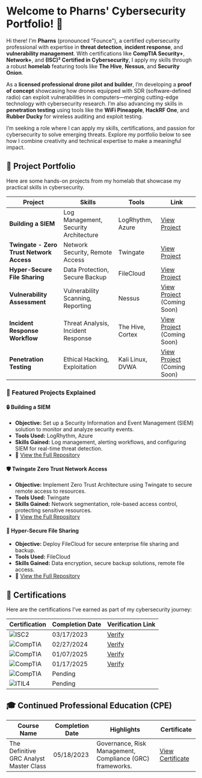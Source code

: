 
# Welcome to Pharns' Cybersecurity Portfolio! 👋

Hi there! I'm **Pharns** (pronounced "Founce"), a certified cybersecurity professional with expertise in **threat detection**, **incident response**, and **vulnerability management**. With certifications like **CompTIA Security+**, **Network+**, and **(ISC)² Certified in Cybersecurity**, I apply my skills through a robust **homelab** featuring tools like **The Hive**, **Nessus**, and **Security Onion**.

As a **licensed professional drone pilot and builder**, I’m developing a **proof of concept** showcasing how drones equipped with SDR (software-defined radio) can exploit vulnerabilities in computers—merging cutting-edge technology with cybersecurity research. I’m also advancing my skills in **penetration testing** using tools like the **WiFi Pineapple**, **HackRF One**, and **Rubber Ducky** for wireless auditing and exploit testing.

I’m seeking a role where I can apply my skills, certifications, and passion for cybersecurity to solve emerging threats. Explore my portfolio below to see how I combine creativity and technical expertise to make a meaningful impact.


## 📂 Project Portfolio
Here are some hands-on projects from my homelab that showcase my practical skills in cybersecurity.

|     Project     |                 Skills                |     Tools       |      Link       |
| --------------- | ------------------------------------- | --------------- | --------------- |
| **Building a SIEM** | Log Management, Security Architecture  | LogRhythm, Azure|  [View Project](https://github.com/iMentorYT/SIEM/tree/main) |
| **Twingate - Zero Trust Network Access** | Network Security, Remote Access | Twingate        |  [View Project](https://github.com/Pharns/Twingate-Lab) |
| **Hyper-Secure File Sharing** | Data Protection, Secure Backup    | FileCloud       |  [View Project](https://github.com/Pharns/Filecloud-Lab) |
| **Vulnerability Assessment** | Vulnerability Scanning, Reporting  | Nessus          |  [View Project](#) (Coming Soon) |
| **Incident Response Workflow** | Threat Analysis, Incident Response | The Hive, Cortex | [View Project](#) (Coming Soon) |
| **Penetration Testing** | Ethical Hacking, Exploitation         | Kali Linux, DVWA| [View Project](#) (Coming Soon) |

### 🌟 Featured Projects Explained
#### 🔒 **Building a SIEM**
- **Objective:** Set up a Security Information and Event Management (SIEM) solution to monitor and analyze security events.
- **Tools Used:** LogRhythm, Azure
- **Skills Gained:** Log management, alerting workflows, and configuring SIEM for real-time threat detection.
- 🔗 [View the Full Repository](https://github.com/iMentorYT/SIEM/tree/main)

#### 🛡 **Twingate Zero Trust Network Access**
- **Objective:** Implement Zero Trust Architecture using Twingate to secure remote access to resources.
- **Tools Used:** Twingate
- **Skills Gained:** Network segmentation, role-based access control, protecting sensitive resources.
- 🔗 [View the Full Repository](https://github.com/Pharns/Twingate-Lab)

#### 📂 **Hyper-Secure File Sharing**
- **Objective:** Deploy FileCloud for secure enterprise file sharing and backup.
- **Tools Used:** FileCloud
- **Skills Gained:** Data encryption, secure backup solutions, remote file access.
- 🔗 [View the Full Repository](https://github.com/Pharns/Filecloud-Lab)
## 📜 Certifications

Here are the certifications I’ve earned as part of my cybersecurity journey:

| Certification                     | Completion Date  | Verification Link                                                                 |
| --------------------------------- | ---------------- | --------------------------------------------------------------------------------- |
| ![ISC2](https://img.shields.io/badge/(ISC)%C2%B2-Certified%20in%20Cybersecurity-blue)     | 03/17/2023       | [Verify](https://www.coursera.org/account/accomplishments/specialization/7PXNLJBZX593) |
| ![CompTIA](https://img.shields.io/badge/CompTIA-A%2B-red)                                 | 02/27/2024       | [Verify](https://www.certmetrics.com/comptia/public/transcript.aspx?transcript=CJW653B2EFE11XS0) |
| ![CompTIA](https://img.shields.io/badge/CompTIA-Network%2B-orange)                       | 01/07/2025       | [Verify](https://www.certmetrics.com/comptia/public/transcript.aspx?transcript=CJW653B2EFE11XS0) |
| ![CompTIA](https://img.shields.io/badge/CompTIA-Security%2B-yellow)                      | 01/17/2025       | [Verify](https://www.certmetrics.com/comptia/public/transcript.aspx?transcript=CJW653B2EFE11XS0) |
| ![CompTIA](https://img.shields.io/badge/CompTIA-CySA%2B-green)                           | Pending|  |
| ![ITIL4](https://img.shields.io/badge/ITIL4-Foundation-success)                          | Pending   |                                                                                   |


## 🎓 Continued Professional Education (CPE)

| Course Name                              | Completion Date  | Highlights                                                          | Certificate |
| ---------------------------------------- | ---------------- | -------------------------------------------------------------------- | ----------- |
| The Definitive GRC Analyst Master Class  | 05/18/2023       | Governance, Risk Management, Compliance (GRC) frameworks.            | [View Certificate](https://raw.githubusercontent.com/Pharns/Pharns/main/Certificates/certificate-of-completion-for-the-definitive-grc-analyst-master-class.pdf "Click to view/download the certificate") |
<!--
## 🎥 YouTube Channel
(Include description of content)


<h2>📺 Popular YouTube Videos</h2>

[Oceanside Harbor Aerial Dance (Drone Video) ](https://youtu.be/xxSVpFxjK00?si=F45V31UJdrDYh6Xu)

<h2> 🤳 Connect with me:</h2>

[<img align="left" alt="JoshMadakor | YouTube" width="22px" src="https://cdn.jsdelivr.net/npm/simple-icons@v3/icons/youtube.svg" />][youtube]
[<img align="left" alt="JoshMadakor | Twitter" width="22px" src="https://cdn.jsdelivr.net/npm/simple-icons@v3/icons/twitter.svg" />][twitter]
[<img align="left" alt="JoshMadakor | LinkedIn" width="22px" src="https://cdn.jsdelivr.net/npm/simple-icons@v3/icons/linkedin.svg" />][linkedin]
[<img align="left" alt="JoshMadakor | Instagram" width="22px" src="https://cdn.jsdelivr.net/npm/simple-icons@v3/icons/instagram.svg" />][instagram]

[twitter]: https://twitter.com/pharns
[youtube]: https://www.youtube.com/pharnsgenece
[instagram]: https://www.instagram.com/pharns/
[linkedin]:  https://www.linkedin.com/in/pharns/


<!--
**Pharns/Pharns** is a ✨ _special_ ✨ repository because its `README.md` (this file) appears on your GitHub profile.

Here are some ideas to get you started:

- 🔭 I’m currently working on ...
- 🌱 I’m currently learning ...
- 👯 I’m looking to collaborate on ...
- 🤔 I’m looking for help with ...
- 💬 Ask me about ...
- 📫 How to reach me: ...
- 😄 Pronouns: ...
- ⚡ Fun fact: ...
-->
